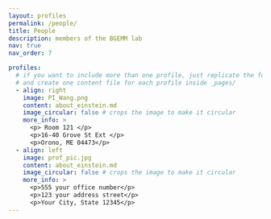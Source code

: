 ```yaml
---
layout: profiles
permalink: /people/
title: People
description: members of the BGEMM lab
nav: true
nav_order: 7

profiles:
  # if you want to include more than one profile, just replicate the following block
  # and create one content file for each profile inside _pages/
  - align: right
    image: PI_Wang.png
    content: about_einstein.md
    image_circular: false # crops the image to make it circular
    more_info: >
      <p> Room 121 </p>
      <p>16-40 Grove St Ext </p>
      <p>Orono, ME 04473</p>
  - align: left
    image: prof_pic.jpg
    content: about_einstein.md
    image_circular: false # crops the image to make it circular
    more_info: >
      <p>555 your office number</p>
      <p>123 your address street</p>
      <p>Your City, State 12345</p>
---
```

